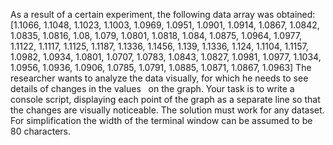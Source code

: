 As a result of a certain experiment, the following data array was obtained:
[1.1066, 1.1048, 1.1023, 1.1003, 1.0969, 1.0951, 1.0901, 1.0914, 1.0867, 1.0842, 1.0835, 1.0816, 1.08,
1.079, 1.0801, 1.0818, 1.084, 1.0875, 1.0964, 1.0977, 1.1122, 1.1117, 1.1125, 1.1187, 1.1336, 1.1456,
1.139, 1.1336, 1.124, 1.1104, 1.1157, 1.0982, 1.0934, 1.0801, 1.0707, 1.0783, 1.0843, 1.0827, 1.0981,
1.0977, 1.1034, 1.0956, 1.0936, 1.0906, 1.0785, 1.0791, 1.0885, 1.0871, 1.0867, 1.0963]
The researcher wants to analyze the data visually, for which he needs to see
details of changes in the values ​ ​ on the graph. Your task is to write a console script,
displaying each point of the graph as a separate line so that the changes are
visually noticeable. The solution must work for any dataset. For simplification
the width of the terminal window can be assumed to be 80 characters.

